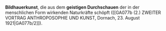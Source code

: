
**Bildhauerkunst**, die aus dem **geistigen Durchschauen** der in der menschlichen Form wirkenden Naturkräfte schöpft ([[GA077b (2.) ZWEITER VORTRAG ANTHROPOSOPHIE UND KUNST, Dornach, 23. August 1921|GA077b/2]]).

